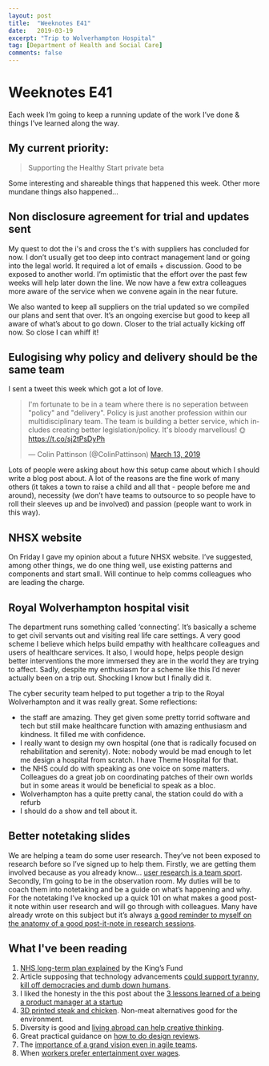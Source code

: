 ```yaml
---
layout: post
title:  "Weeknotes E41"
date:   2019-03-19
excerpt: "Trip to Wolverhampton Hospital"
tag: [Department of Health and Social Care]
comments: false
---
```


# Weeknotes E41
Each week I’m going to keep a running update of the work I’ve done & things I’ve learned along the way.

## My current priority:
> Supporting the Healthy Start private beta

Some interesting and shareable things that happened this week. Other more mundane things also happened…

## Non disclosure agreement for trial and updates sent
My quest to dot the i's and cross the t's with suppliers has concluded for now. I don’t usually get too deep into contract management land or going into the legal world. It required a lot of emails + discussion. Good to be exposed to another world. I’m optimistic that the effort over the past few weeks will help later down the line. We now have a few extra colleagues more aware of the service when we convene again in the near future.

We also wanted to keep all suppliers on the trial updated so we compiled our plans and sent that over. It’s an ongoing exercise but good to keep all aware of what’s about to go down. Closer to the trial actually kicking off now. So close I can whiff it!

## Eulogising why policy and delivery should be the same team
I sent a tweet this week which got a lot of love. 

<div class="center">

<blockquote class="twitter-tweet" data-lang="en"><p lang="en" dir="ltr">I&#39;m fortunate to be in a team where there is no seperation between &quot;policy&quot; and &quot;delivery&quot;. Policy is just another profession within our multidisciplinary team. The team is building a better service, which includes creating better legislation/policy. It&#39;s bloody marvellous! 🌞 <a href="https://t.co/sj2tPsDyPh">https://t.co/sj2tPsDyPh</a></p>&mdash; Colin Pattinson (@ColinPattinson) <a href="https://twitter.com/ColinPattinson/status/1105745671292882944?ref_src=twsrc%5Etfw">March 13, 2019</a></blockquote>

</div>

Lots of people were asking about how this setup came about which I should write a blog post about. A lot of the reasons are the fine work of many others (it takes a town to raise a child and all that - people before me and around), necessity (we don’t have teams to outsource to so people have to roll their sleeves up and be involved) and passion (people want to work in this way).

## NHSX website
On Friday I gave my opinion about a future NHSX website. I’ve suggested, among other things, we do one thing well, use existing patterns and components and start small. Will continue to help comms colleagues who are leading the charge.

## Royal Wolverhampton hospital visit
The department runs something called ‘connecting’. It’s basically a scheme to get civil servants out and visiting real life care settings. A very good scheme I believe which helps build empathy with healthcare colleagues and users of healthcare services. It also, I would hope, helps people design better interventions the more immersed they are in the world they are trying to affect. Sadly, despite my enthusiasm for a scheme like this I’d never actually been on a trip out. Shocking I know but I finally did it.

The cyber security team helped to put together a trip to the Royal Wolverhampton and it was really great. Some reflections:
- the staff are amazing. They get given some pretty torrid software and tech but still make healthcare function with amazing enthusiasm and kindness. It filled me with confidence.
- I really want to design my own hospital (one that is radically focused on rehabilitation and serenity). Note: nobody would be mad enough to let me design a hospital from scratch. I have Theme Hospital for that.
- the NHS could do with speaking as one voice on some matters. Colleagues do a great job on coordinating patches of their own worlds but in some areas it would be beneficial to speak as a bloc.
- Wolverhampton has a quite pretty canal, the station could do with a refurb
- I should do a show and tell about it. 

## Better notetaking slides
We are helping a team do some user research. They’ve not been exposed to research before so I’ve signed up to help them. Firstly, we are getting them involved because as you already know… [user research is a team sport](http://www.myddelton.co.uk/blog/user-research-is-a-team-sport).
Secondly, I’m going to be in the observation room. My duties will be to coach them into notetaking and be a guide on what’s happening and why. For the notetaking I’ve knocked up a quick 101 on what makes a good post-it note within user research and will go through with colleagues. 
Many have already wrote on this subject but it’s always [a good reminder to myself on the anatomy of a good post-it-note in research sessions](https://userresearch.blog.gov.uk/2014/10/29/anatomy-of-a-good-sticky-note/).

## What I've been reading
1. [NHS long-term plan explained](https://www.kingsfund.org.uk/publications/nhs-long-term-plan-explained) by the King’s Fund
2. Article supposing that technology advancements [could support tyranny, kill off democracies and dumb down humans](https://www.theatlantic.com/magazine/archive/2018/10/yuval-noah-harari-technology-tyranny/568330/).
3. I liked the honesty in the this post about the [3 lessons learned of a being a product manager at a startup](https://medium.com/@austin.yang/3-lessons-learned-as-a-first-time-startup-pm-8dd927277c47)
4. [3D printed steak and chicken](https://www.dezeen.com/2018/11/30/novameat-3d-printed-meat-free-steak/). Non-meat alternatives good for the environment.
5. Diversity is good and [living abroad can help creative thinking](https://www.bbc.co.uk/news/uk-47369648).
6. Great practical guidance on [how to do design reviews](https://github.com/ONSdigital/design/blob/master/exercises/design-reviews.md).
7. The [importance of a grand vision even in agile teams](https://uxdesign.cc/the-biggest-problem-with-agile-design-and-how-to-fix-it-7d56bd40c76f).
8. When [workers prefer entertainment over wages](https://kortina.nyc/essays/kinky-labor-supply-and-the-attention-tax/).
